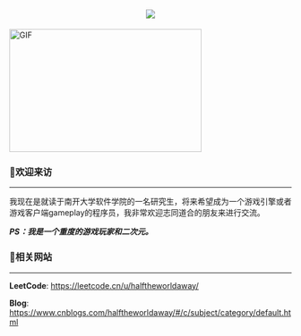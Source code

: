 <h1 align="center"> <img src="https://readme-typing-svg.herokuapp.com/?lines=console.log(%22Hello%2C%20World!%22);谢谢你这么可爱还来看我!&center=true&size=27"> </a> </h1>

<img align="middle" alt="GIF" src="https://github.com/abhisheknaiidu/abhisheknaiidu/blob/master/code.gif?raw=true" width="343" height="220" title="Do what you like, and do it best!"> &nbsp;&nbsp;&nbsp;&nbsp;

###  👋欢迎来访  
---
我现在是就读于南开大学软件学院的一名研究生，将来希望成为一个游戏引擎或者游戏客户端gameplay的程序员，我非常欢迎志同道合的朋友来进行交流。 

***PS：我是一个重度的游戏玩家和二次元。***
### 🤔相关网站
---
  **LeetCode**: https://leetcode.cn/u/halftheworldaway/ 
  
  **Blog**: https://www.cnblogs.com/halftheworldaway/#/c/subject/category/default.html



